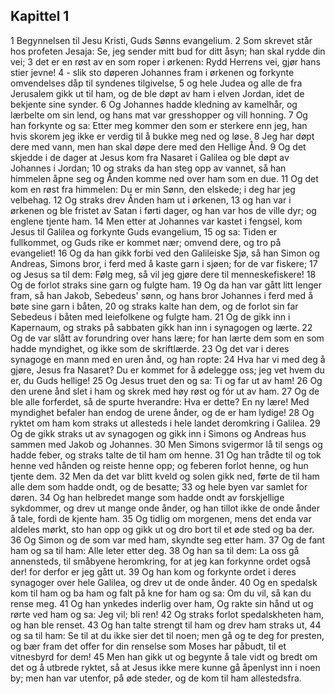 ## Kapittel 1

1 Begynnelsen til Jesu Kristi, Guds Sønns evangelium.
2 Som skrevet står hos profeten Jesaja: Se, jeg sender mitt bud for ditt åsyn; han skal rydde din vei;
3 det er en røst av en som roper i ørkenen: Rydd Herrens vei, gjør hans stier jevne!
4 - slik sto døperen Johannes fram i ørkenen og forkynte omvendelses dåp til syndenes tilgivelse,
5 og hele Judea og alle de fra Jerusalem gikk ut til ham, og de ble døpt av ham i elven Jordan, idet de bekjente sine synder.
6 Og Johannes hadde kledning av kamelhår, og lærbelte om sin lend, og hans mat var gresshopper og vill honning.
7 Og han forkynte og sa: Etter meg kommer den som er sterkere enn jeg, han hvis skorem jeg ikke er verdig til å bukke meg ned og løse.
8 Jeg har døpt dere med vann, men han skal døpe dere med den Hellige Ånd.
9 Og det skjedde i de dager at Jesus kom fra Nasaret i Galilea og ble døpt av Johannes i Jordan;
10 og straks da han steg opp av vannet, så han himmelen åpne seg og Ånden komme ned over ham som en due.
11 Og det kom en røst fra himmelen: Du er min Sønn, den elskede; i deg har jeg velbehag.
12 Og straks drev Ånden ham ut i ørkenen,
13 og han var i ørkenen og ble fristet av Satan i førti dager, og han var hos de ville dyr; og englene tjente ham.
14 Men etter at Johannes var kastet i fengsel, kom Jesus til Galilea og forkynte Guds evangelium,
15 og sa: Tiden er fullkommet, og Guds rike er kommet nær; omvend dere, og tro på evangeliet!
16 Og da han gikk forbi ved den Galileiske Sjø, så han Simon og Andreas, Simons bror, i ferd med å kaste garn i sjøen; for de var fiskere;
17 og Jesus sa til dem: Følg meg, så vil jeg gjøre dere til menneskefiskere!
18 Og de forlot straks sine garn og fulgte ham.
19 Og da han var gått litt lenger fram, så han Jakob, Sebedeus' sønn, og hans bror Johannes i ferd med å bøte sine garn i båten,
20 og straks kalte han dem, og de forlot sin far Sebedeus i båten med leiefolkene og fulgte ham.
21 Og de gikk inn i Kapernaum, og straks på sabbaten gikk han inn i synagogen og lærte.
22 Og de var slått av forundring over hans lære; for han lærte dem som en som hadde myndighet, og ikke som de skriftlærde.
23 Og det var i deres synagoge en mann med en uren ånd, og han ropte:
24 Hva har vi med deg å gjøre, Jesus fra Nasaret? Du er kommet for å ødelegge oss; jeg vet hvem du er, du Guds hellige!
25 Og Jesus truet den og sa: Ti og far ut av ham!
26 Og den urene ånd slet i ham og skrek med høy røst og fór ut av ham.
27 Og de ble alle forferdet, så de spurte hverandre: Hva er dette? En ny lære! Med myndighet befaler han endog de urene ånder, og de er ham lydige!
28 Og ryktet om ham kom straks ut allesteds i hele landet deromkring i Galilea.
29 Og de gikk straks ut av synagogen og gikk inn i Simons og Andreas hus sammen med Jakob og Johannes.
30 Men Simons svigermor lå til sengs og hadde feber, og straks talte de til ham om henne.
31 Og han trådte til og tok henne ved hånden og reiste henne opp; og feberen forlot henne, og hun tjente dem.
32 Men da det var blitt kveld og solen gikk ned, førte de til ham alle dem som hadde ondt, og de besatte;
33 og hele byen var samlet for døren.
34 Og han helbredet mange som hadde ondt av forskjellige sykdommer, og drev ut mange onde ånder, og han tillot ikke de onde ånder å tale, fordi de kjente ham.
35 Og tidlig om morgenen, mens det enda var aldeles mørkt, sto han opp og gikk ut og dro bort til et øde sted og ba der.
36 Og Simon og de som var med ham, skyndte seg etter ham.
37 Og de fant ham og sa til ham: Alle leter etter deg.
38 Og han sa til dem: La oss gå annensteds, til småbyene heromkring, for at jeg kan forkynne ordet også der! for derfor er jeg gått ut.
39 Og han kom og forkynte ordet i deres synagoger over hele Galilea, og drev ut de onde ånder.
40 Og en spedalsk kom til ham og ba ham og falt på kne for ham og sa: Om du vil, så kan du rense meg.
41 Og han ynkedes inderlig over ham, Og rakte sin hånd ut og rørte ved ham og sa: Jeg vil; bli ren!
42 Og straks forlot spedalskheten ham, og han ble renset.
43 Og han talte strengt til ham og drev ham straks ut,
44 og sa til ham: Se til at du ikke sier det til noen; men gå og te deg for presten, og bær fram det offer for din renselse som Moses har påbudt, til et vitnesbyrd for dem!
45 Men han gikk ut og begynte å tale vidt og bredt om det og å utbrede ryktet, så at Jesus ikke mere kunne gå åpenlyst inn i noen by; men han var utenfor, på øde steder, og de kom til ham allestedsfra.
